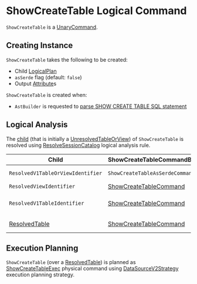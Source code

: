 # ShowCreateTable Logical Command

`ShowCreateTable` is a [UnaryCommand](Command.md#UnaryCommand).

## Creating Instance

`ShowCreateTable` takes the following to be created:

* <span id="child"> Child [LogicalPlan](LogicalPlan.md)
* <span id="asSerde"> `asSerde` flag (default: `false`)
* <span id="output"> Output [Attribute](../expressions/Attribute.md)s

`ShowCreateTable` is created when:

* `AstBuilder` is requested to [parse SHOW CREATE TABLE SQL statement](../sql/AstBuilder.md#visitShowCreateTable)

## Logical Analysis

The [child](#child) (that is initially a [UnresolvedTableOrView](UnresolvedTableOrView.md)) of `ShowCreateTable` is resolved using [ResolveSessionCatalog](../logical-analysis-rules/ResolveSessionCatalog.md) logical analysis rule.

Child | ShowCreateTableCommandBase | Note
------|----------------------------|--------
 `ResolvedV1TableOrViewIdentifier` | `ShowCreateTableAsSerdeCommand` | Only when [asSerde](#asSerde) is used (`true`)
 `ResolvedViewIdentifier` | [ShowCreateTableCommand](ShowCreateTableCommand.md) |
 `ResolvedV1TableIdentifier` | [ShowCreateTableCommand](ShowCreateTableCommand.md) | Only with [spark.sql.legacy.useV1Command](../configuration-properties.md#spark.sql.legacy.useV1Command) enabled
 [ResolvedTable](ResolvedTable.md) | [ShowCreateTableCommand](ShowCreateTableCommand.md) | Only for `spark_catalog` session catalog and `hive` tables

## Execution Planning

`ShowCreateTable` (over a [ResolvedTable](ResolvedTable.md)) is planned as [ShowCreateTableExec](../physical-operators/ShowCreateTableExec.md) physical command using [DataSourceV2Strategy](../execution-planning-strategies/DataSourceV2Strategy.md) execution planning strategy.
